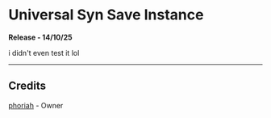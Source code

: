 # Universal Syn Save Instance
**Release - 14/10/25**

i didn't even test it lol

---

## Credits
[phoriah](https://github.com/luau/UniversalSynSaveInstance) - Owner
